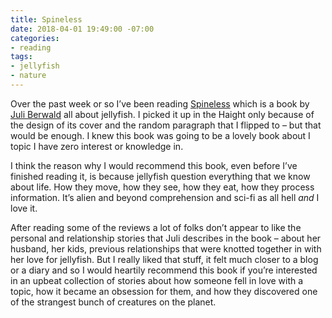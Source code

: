 ```yaml
---
title: Spineless
date: 2018-04-01 19:49:00 -07:00
categories:
- reading
tags:
- jellyfish
- nature
---
```


Over the past week or so I’ve been reading [Spineless](https://www.amazon.com/Spineless-Science-Jellyfish-Growing-Backbone/dp/0735211264) which is a book by [Juli Berwald](http://www.juliberwald.com/) all about jellyfish. I picked it up in the Haight only because of the design of its cover and the random paragraph that I flipped to – but that would be enough. I knew this book was going to be a lovely book about I topic I have zero interest or knowledge in.

I think the reason why I would recommend this book, even before I’ve finished reading it, is because jellyfish question everything that we know about life. How they move, how they see, how they eat, how they process information. It’s alien and beyond comprehension and sci-fi as all hell *and* I love it.

After reading some of the reviews a lot of folks don’t appear to like the personal and relationship stories that Juli describes in the book – about her husband, her kids, previous relationships that were knotted together in with her love for jellyfish. But I really liked that stuff, it felt much closer to a blog or a diary and so I would heartily recommend this book if you’re interested in an upbeat collection of stories about how someone fell in love with a topic, how it became an obsession for them, and how they discovered one of the strangest bunch of creatures on the planet.